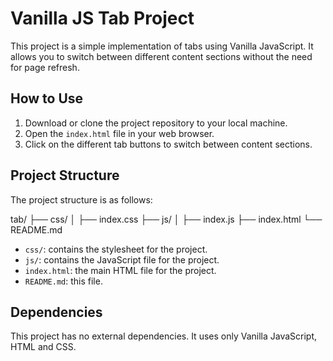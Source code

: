 # Vanilla JS Tab Project

This project is a simple implementation of tabs using Vanilla JavaScript. It allows you to switch between different content sections without the need for page refresh.

## How to Use

1. Download or clone the project repository to your local machine.
2. Open the `index.html` file in your web browser.
3. Click on the different tab buttons to switch between content sections.

## Project Structure

The project structure is as follows:

tab/
├── css/
│ ├── index.css
├── js/
│ ├── index.js
├── index.html
└── README.md

- `css/`: contains the stylesheet for the project.
- `js/`: contains the JavaScript file for the project.
- `index.html`: the main HTML file for the project.
- `README.md`: this file.

## Dependencies

This project has no external dependencies. It uses only Vanilla JavaScript, HTML and CSS.
